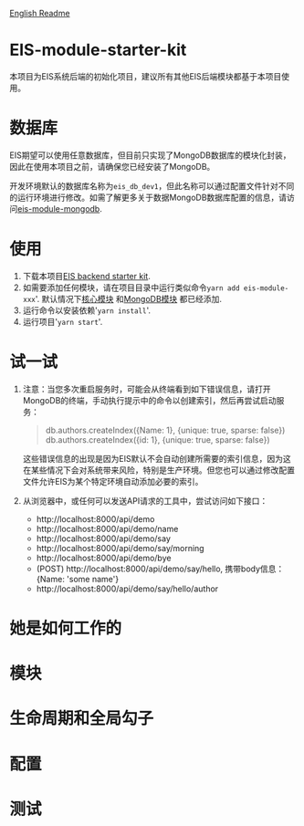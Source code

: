 [English Readme](./README.md)

# EIS-module-starter-kit
本项目为EIS系统后端的初始化项目，建议所有其他EIS后端模块都基于本项目使用。

# 数据库
EIS期望可以使用任意数据库，但目前只实现了MongoDB数据库的模块化封装，因此在使用本项目之前，请确保您已经安装了MongoDB。

开发环境默认的数据库名称为`eis_db_dev1`，但此名称可以通过配置文件针对不同的运行环境进行修改。如需了解更多关于数据MongoDB数据库配置的信息，请访问[eis-module-mongodb](https://gitlab.com/eis-modules/eis-module-mongodb).

# 使用
1. 下载本项目[EIS backend starter kit](https://www.npmjs.com/package/eis-module-starter-kit).
2. 如需要添加任何模块，请在项目目录中运行类似命令`yarn add eis-module-xxx`'. 默认情况下[核心模块](https://gitlab.com/eis-modules/eis-module-core) 和[MongoDB模块](https://gitlab.com/eis-modules/eis-module-mongodb) 都已经添加.
3. 运行命令以安装依赖'`yarn install`'.
4. 运行项目'`yarn start`'.

# 试一试
1. 注意：当您多次重启服务时，可能会从终端看到如下错误信息，请打开MongoDB的终端，手动执行提示中的命令以创建索引，然后再尝试启动服务：
	> db.authors.createIndex({Name: 1}, {unique: true, sparse: false})
	> db.authors.createIndex({id: 1}, {unique: true, sparse: false})

    这些错误信息的出现是因为EIS默认不会自动创建所需要的索引信息，因为这在某些情况下会对系统带来风险，特别是生产环境。但您也可以通过修改配置文件允许EIS为某个特定环境自动添加必要的索引。
2. 从浏览器中，或任何可以发送API请求的工具中，尝试访问如下接口：
    - http://localhost:8000/api/demo
    - http://localhost:8000/api/demo/name
    - http://localhost:8000/api/demo/say
    - http://localhost:8000/api/demo/say/morning
    - http://localhost:8000/api/demo/bye
    - (POST) http://localhost:8000/api/demo/say/hello, 携带body信息： {Name: 'some name'}
    - http://localhost:8000/api/demo/say/hello/author

# 她是如何工作的
# 模块
# 生命周期和全局勾子
# 配置
# 测试